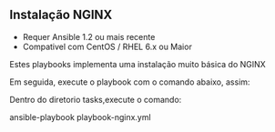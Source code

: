 ## Instalação NGINX

- Requer Ansible 1.2 ou mais recente
- Compativel com CentOS / RHEL 6.x ou Maior

Estes playbooks implementa uma instalação muito básica do NGINX

Em seguida, execute o playbook com o comando abaixo, assim:

Dentro do diretorio tasks,execute o comando:


ansible-playbook playbook-nginx.yml
